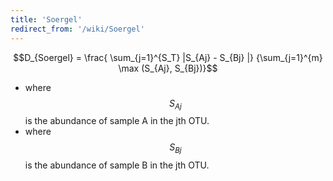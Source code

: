 ```yaml
---
title: 'Soergel'
redirect_from: '/wiki/Soergel'
---
```

$$D_{Soergel} = \frac{ \sum_{j=1}^{S_T} |S_{Aj} - S_{Bj} |} {\sum_{j=1}^{m} \max (S_{Aj}, S_{Bj})}$$

-   where $$S_{Aj}$$ is the abundance of sample A in the jth OTU.
-   where $$S_{Bj}$$ is the abundance of sample B in the jth OTU.
